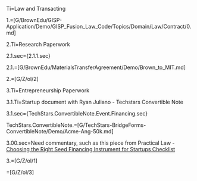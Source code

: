 Ti=Law and Transacting


1.=[G/BrownEdu/GISP-Application/Demo/GISP_Fusion_Law_Code/Topics/Domain/Law/Contract/0.md]

2.Ti=Research Paperwork

2.1.sec={2.1.1.sec}

2.1.=[G/BrownEdu/MaterialsTransferAgreement/Demo/Brown_to_MIT.md]

2.=[G/Z/ol/2]
  
3.Ti=Entrepreneurship Paperwork

3.1.Ti=Startup document with Ryan Juliano - Techstars Convertible Note

3.1.sec={TechStars.ConvertibleNote.Event.Financing.sec}

TechStars.ConvertibleNote.=[G/TechStars-BridgeForms-ConvertibleNote/Demo/Acme-Ang-50k.md]

3.00.sec=Need commentary, such as this piece from Practical Law - <a href="https://content.next.westlaw.com/Document/Iea77ff31609e11e598dc8b09b4f043e0/View/FullText.html?contextData=(sc.Default)&transitionType=Default&firstPage=true&bhcp=1">Choosing the Right Seed Financing Instrument for Startups Checklist</a>

3.=[G/Z/ol/1]

=[G/Z/ol/3]
